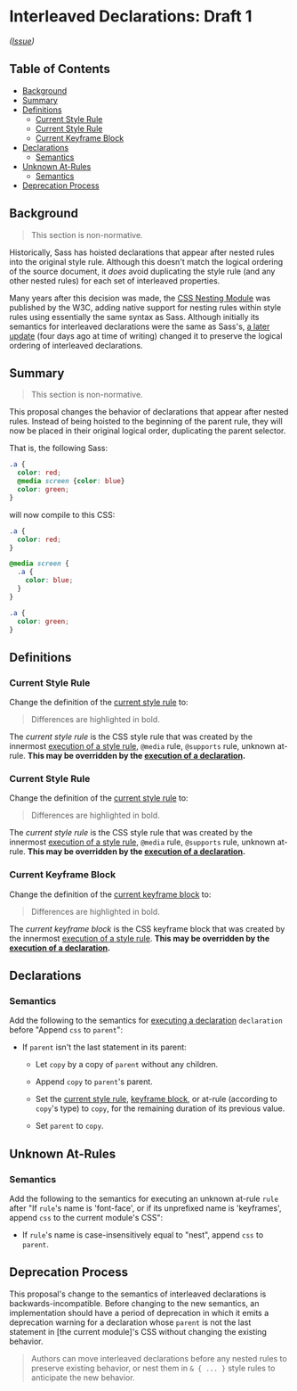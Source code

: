 # Interleaved Declarations: Draft 1

*([Issue](https://github.com/sass/sass/issues/3846))*

## Table of Contents

* [Background](#background)
* [Summary](#summary)
* [Definitions](#definitions)
  * [Current Style Rule](#current-style-rule)
  * [Current Style Rule](#current-style-rule-1)
  * [Current Keyframe Block](#current-keyframe-block)
* [Declarations](#declarations)
  * [Semantics](#semantics)
* [Unknown At-Rules](#unknown-at-rules)
  * [Semantics](#semantics-1)
* [Deprecation Process](#deprecation-process)

## Background

> This section is non-normative.

Historically, Sass has hoisted declarations that appear after nested rules into
the original style rule. Although this doesn't match the logical ordering of the
source document, it *does* avoid duplicating the style rule (and any other
nested rules) for each set of interleaved properties.

Many years after this decision was made, the [CSS Nesting Module] was published
by the W3C, adding native support for nesting rules within style rules using
essentially the same syntax as Sass. Although initially its semantics for
interleaved declarations were the same as Sass's, [a later update] (four days
ago at time of writing) changed it to preserve the logical ordering of
interleaved declarations.

[CSS Nesting Module]: https://drafts.csswg.org/css-nesting/
[a later update]: https://github.com/w3c/csswg-drafts/commit/e5547b96f5de6fb5a68d050f42d562c448b99d0b

## Summary

> This section is non-normative.

This proposal changes the behavior of declarations that appear after nested
rules. Instead of being hoisted to the beginning of the parent rule, they will
now be placed in their original logical order, duplicating the parent selector.

That is, the following Sass:

```scss
.a {
  color: red;
  @media screen {color: blue}
  color: green;
}
```

will now compile to this CSS:

```scss
.a {
  color: red;
}

@media screen {
  .a {
    color: blue;
  }
}

.a {
  color: green;
}
```

## Definitions

### Current Style Rule

Change the definition of the [current style rule][old] to:

[old]: ../spec/style-rules.md#current-style-rule

> Differences are highlighted in bold.

The *current style rule* is the CSS style rule that was created by the innermost
[execution of a style rule], `@media` rule, `@supports` rule, unknown at-rule.
**This may be overridden by the [execution of a declaration].**

[execution of a style rule]: ../spec/style-rules.md#semantics
[execution of a declaration]: #semantics

### Current Style Rule

Change the definition of the [current style rule][old style] to:

[old style]: ../spec/style-rules.md#current-style-rule

> Differences are highlighted in bold.

The *current style rule* is the CSS style rule that was created by the innermost
[execution of a style rule], `@media` rule, `@supports` rule, unknown at-rule.
**This may be overridden by the [execution of a declaration].**

### Current Keyframe Block

Change the definition of the [current keyframe block][old keyframe] to:

[old keyframe]: ../spec/style-rules.md#current-keyframe-block

> Differences are highlighted in bold.

The *current keyframe block* is the CSS keyframe block that was created by the
innermost [execution of a style rule]. **This may be overridden by the
[execution of a declaration].**

## Declarations

### Semantics

Add the following to the semantics for [executing a declaration] `declaration`
before "Append `css` to `parent`":

[executing a declaration]: ../spec/declarations.md#semantics

* If `parent` isn't the last statement in its parent:

  * Let `copy` by a copy of `parent` without any children.

  * Append `copy` to `parent`'s parent.

  * Set the [current style rule], [keyframe block], or at-rule (according to
    `copy`'s type) to `copy`, for the remaining duration of its previous value.

  * Set `parent` to `copy`.

[current style rule]: #current-style-rule
[keyframe block]: #current-keyframe-block

## Unknown At-Rules

### Semantics

Add the following to the semantics for executing an unknown at-rule `rule` after
"If `rule`'s name is 'font-face', or if its unprefixed name is 'keyframes',
append `css` to the current module's CSS":

* If `rule`'s name is case-insensitively equal to "nest", append `css` to
  `parent`.

## Deprecation Process

This proposal's change to the semantics of interleaved declarations is
backwards-incompatible. Before changing to the new semantics, an implementation
should have a period of deprecation in which it emits a deprecation warning for
a declaration whose `parent` is not the last statement in [the current module]'s
CSS without changing the existing behavior.

> Authors can move interleaved declarations before any nested rules to preserve
> existing behavior, or nest them in `& { ... }` style rules to anticipate the
> new behavior.
